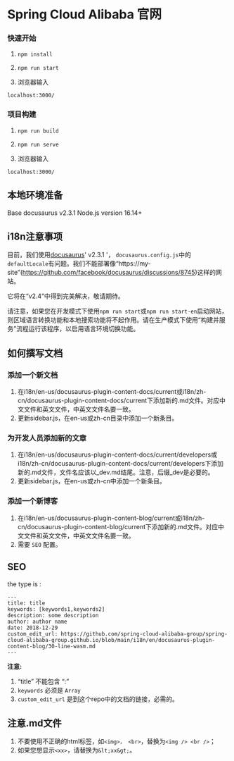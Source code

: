 # Spring Cloud Alibaba 官网

### 快速开始

1. `npm install`

2. `npm run start`

3. 浏览器输入
```
localhost:3000/
```

### 项目构建

1. `npm run build`

2. `npm run serve`

3. 浏览器输入
```
localhost:3000/
```

## 本地环境准备
Base docusaurus v2.3.1
Node.js version 16.14+

## i18n注意事项
目前，我们使用[docusaurus](https://www.zhihu.com/people/erda-project)' v2.3.1 '， `docusaurus.config.js`中的`defaultLocale`有问题。我们不能部署像“https://my-site”(https://github.com/facebook/docusaurus/discussions/8745)这样的网站。

它将在“v2.4”中得到完美解决，敬请期待。

请注意，如果您在开发模式下使用`npm run start`或`npm run start-en`启动网站，则区域语言转换功能和本地搜索功能将不起作用。请在生产模式下使用“构建并服务”流程运行该程序，以启用语言环境切换功能。

## 如何撰写文档

### 添加一个新文档

1. 在i18n/en-us/docusaurus-plugin-content-docs/current或i18n/zh-cn/docusaurus-plugin-content-docs/current下添加新的.md文件。对应中文文件和英文文件，中英文文件名要一致。
2. 更新sidebar.js，在en-us或zh-cn目录中添加一个新条目。

### 为开发人员添加新的文章

1. 在i18n/en-us/docusaurus-plugin-content-docs/current/developers或i18n/zh-cn/docusaurus-plugin-content-docs/current/developers下添加新的.md文件，文件名应该以_dev.md结尾。注意，后缀_dev是必要的。
2. 更新sidebar.js，在en-us或zh-cn中添加一个新条目。

### 添加一个新博客

1. 在i18n/en-us/docusaurus-plugin-content-blog/current或i18n/zh-cn/docusaurus-plugin-content-blog/current下添加新的.md文件。对应中文文件和英文文件，中英文文件名要一致。
2. 需要 `SEO` 配置。

## SEO

the type is :
```
---
title: title
keywords: [keywords1,keywords2]
description: some description
author: author name
date: 2018-12-29
custom_edit_url: https://github.com/spring-cloud-alibaba-group/spring-cloud-alibaba-group.github.io/blob/main/i18n/en/docusaurus-plugin-content-blog/30-line-wasm.md
---
```
**注意:**
1. “title” 不能包含 “:”
2. `keywords` 必须是 `Array`
3. `custom_edit_url` 是到这个repo中的文档的链接，必需的。

## 注意.md文件
1. 不要使用不正确的html标签，如`<img>， <br>`，替换为`<img /> <br />`；
2. 如果您想显示`<xx>`，请替换为`&lt;xx&gt;`。
